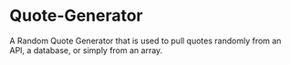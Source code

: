 # Quote-Generator

A Random Quote Generator that is used to pull quotes randomly from an API, a database, or simply from an array.
